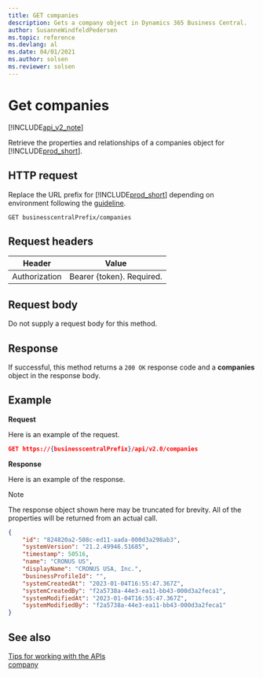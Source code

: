```yaml
---
title: GET companies  
description: Gets a company object in Dynamics 365 Business Central.
author: SusanneWindfeldPedersen
ms.topic: reference
ms.devlang: al
ms.date: 04/01/2021
ms.author: solsen
ms.reviewer: solsen
---
```


# Get companies

[!INCLUDE[api_v2_note](../../../includes/api_v2_note.md)]

Retrieve the properties and relationships of a companies object for [!INCLUDE[prod_short](../../../includes/prod_short.md)].

## HTTP request
Replace the URL prefix for [!INCLUDE[prod_short](../../../includes/prod_short.md)] depending on environment following the [guideline](../../v2.0/endpoints-apis-for-dynamics.md).
```
GET businesscentralPrefix/companies
```

## Request headers

|Header|Value|
|------|-----|
|Authorization  |Bearer {token}. Required. |

## Request body
Do not supply a request body for this method.

## Response
If successful, this method returns a ```200 OK``` response code and a **companies** object in the response body.

## Example

**Request**

Here is an example of the request.
```json
GET https://{businesscentralPrefix}/api/v2.0/companies
```

**Response**

Here is an example of the response. 

> [!NOTE]  
>   The response object shown here may be truncated for brevity. All of the properties will be returned from an actual call.

```json
{
    "id": "824820a2-508c-ed11-aada-000d3a298ab3",
    "systemVersion": "21.2.49946.51685",
    "timestamp": 50516,
    "name": "CRONUS US",
    "displayName": "CRONUS USA, Inc.",
    "businessProfileId": "",
    "systemCreatedAt": "2023-01-04T16:55:47.367Z",
    "systemCreatedBy": "f2a5738a-44e3-ea11-bb43-000d3a2feca1",
    "systemModifiedAt": "2023-01-04T16:55:47.367Z",
    "systemModifiedBy": "f2a5738a-44e3-ea11-bb43-000d3a2feca1"
}
```


## See also
[Tips for working with the APIs](../../../developer/devenv-connect-apps-tips.md)    
[company](../resources/dynamics_company.md)    
